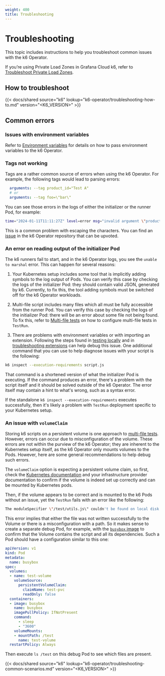 ```yaml
---
weight: 400
title: Troubleshooting
---
```


# Troubleshooting

This topic includes instructions to help you troubleshoot common issues with the k6 Operator.

If you’re using Private Load Zones in Grafana Cloud k6, refer to [Troubleshoot Private Load Zones](https://grafana.com/docs/grafana-cloud/testing/k6/author-run/private-load-zone/troubleshoot/).

## How to troubleshoot

{{< docs/shared source="k6" lookup="k6-operator/troubleshooting-how-to.md" version="<K6_VERSION>" >}}

## Common errors

### Issues with environment variables

Refer to [Environment variables](https://github.com/grafana/k6-operator/blob/main/docs/env-vars.md) for details on how to pass environment variables to the k6 Operator.

### Tags not working

Tags are a rather common source of errors when using the k6 Operator. For example, the following tags would lead to parsing errors:

```yaml
  arguments: --tag product_id="Test A"
  # or
  arguments: --tag foo=\"bar\"
```

You can see those errors in the logs of either the initializer or the runner Pod, for example:

```bash
time="2024-01-11T11:11:27Z" level=error msg="invalid argument \"product_id=\\\"Test\" for \"--tag\" flag: parse error on line 1, column 12: bare \" in non-quoted-field"
```

This is a common problem with escaping the characters. You can find an [issue](https://github.com/grafana/k6-operator/issues/211) in the k6 Operator repository that can be upvoted.

### An error on reading output of the initializer Pod

The k6 runners fail to start, and in the k6 Operator logs, you see the `unable to marshal` error. This can happen for several reasons:

1. Your Kubernetes setup includes some tool that is implicitly adding symbols to the log output of Pods. You can verify this case by checking the logs of the initializer Pod: they should contain valid JSON, generated by k6. Currently, to fix this, the tool adding symbols must be switched off for the k6 Operator workloads.

1. Multi-file script includes many files which all must be fully accessible from the runner Pod. You can verify this case by checking the logs of the initializer Pod: there will be an error about some file not being found. To fix this, refer to [Multi-file tests](https://grafana.com/docs/k6/latest/set-up/set-up-distributed-k6/usage/executing-k6-scripts-with-testrun-crd/#multi-file-tests) on how to configure multi-file tests in `TestRun`.

1. There are problems with environment variables or with importing an extension. Following the steps found in [testing locally](#test-your-script-locally) and in [troubleshooting extensions](https://grafana.com/docs/k6/latest/set-up/set-up-distributed-k6/usage/extensions#troubleshooting) can help debug this issue. One additional command that you can use to help diagnose issues with your script is the following:

```bash
k6 inspect --execution-requirements script.js
```

That command is a shortened version of what the initializer Pod is executing. If the command produces an error, there's a problem with the script itself and it should be solved outside of the k6 Operator. The error itself may contain a hint to what's wrong, such as a syntax error.

If the standalone `k6 inspect --execution-requirements` executes successfully, then it's likely a problem with `TestRun` deployment specific to your Kubernetes setup.

### An issue with `volumeClaim`

Storing k6 scripts on a persistent volume is one approach to [multi-file tests](https://grafana.com/docs/k6/latest/set-up/set-up-distributed-k6/usage/executing-k6-scripts-with-testrun-crd/#multi-file-tests). However, errors can occur due to misconfiguration of the volume. These errors are not within the purview of the k6 Operator; they are inherent to the Kubernetes setup itself, as the k6 Operator only mounts volumes to the Pods. However, here are some general recommendations to help debug such errors.

The `volumeClaim` option is expecting a persistent volume claim, so first, check the [Kubernetes documentation](https://kubernetes.io/docs/concepts/storage/persistent-volumes/) and your infrastructure provider documentation to confirm if the volume is indeed set up correctly and can be mounted by Kubernetes pods.

Then, if the volume appears to be correct and is mounted to the k6 Pods without an issue, yet the `TestRun` fails with an error like the following:

```bash
The moduleSpecifier \"/test/utils.js\" couldn't be found on local disk.
```

This error implies that either the file was not written successfully to the Volume or there is a misconfiguration with a path. So it makes sense to create a separate debug Pod, for example, with the [`busybox` image](https://hub.docker.com/_/busybox) to confirm that the Volume contains the script and all its dependencies. Such a Pod should have a configuration similar to this one:

```yaml
apiVersion: v1
kind: Pod
metadata:
  name: busybox
spec:
  volumes:
  - name: test-volume
    volumeSource:
      persistentVolumeClaim:
        claimName: test-pvc
        readOnly: false
  containers:
  - image: busybox
    name: busybox
    imagePullPolicy: IfNotPresent
    command:
      - sleep
      - "3600"
    volumeMounts:
    - mountPath: /test
      name: test-volume
  restartPolicy: Always
```

Then execute `ls /test` on this debug Pod to see which files are present.

{{< docs/shared source="k6" lookup="k6-operator/troubleshooting-common-scenarios.md" version="<K6_VERSION>" >}}

